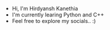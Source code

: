 - Hi, I'm Hirdyansh Kanethia
- I'm currently learing Python and C++
- Feel free to explore my socials..    :)
